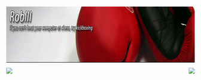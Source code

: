 <p align="center">
  <a href="https://robiii.me" target="_blank">
    <!--START_SECTION:update_image-->
    <img src=https://raw.githubusercontent.com/RobThree/RobThree/main/.github/images/XJPfFR2OdhcmeZ4f7KXZnpR5.jpg height=150px width=864px align=center alt=Header />
    <!--END_SECTION:update_image-->
  </a>
</p>
<p align="center">
  <img src="https://github-readme-stats.vercel.app/api?username=robthree&theme=radical&show_icons=true" align="left">
  <img src="https://github-readme-stats.vercel.app/api/top-langs/?username=robthree&layout=compact&theme=radical&card_width=290" align="right">
</p>

